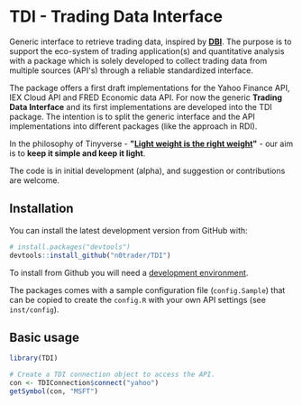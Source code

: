 # TDI - Trading Data Interface
Generic interface to retrieve trading data, inspired by **[DBI](https://dbi.r-dbi.org/)**. The purpose is to support the eco-system of trading application(s) and quantitative analysis with a package which is solely developed to collect trading data from multiple sources (API's) through a reliable standardized interface.

The package offers a first draft implementations for the Yahoo Finance API, IEX Cloud API and FRED Economic data API. For now the generic **Trading Data Interface** and its first implementations are developed into the TDI package. The intention is to split the generic interface and the API implementations into different packages (like the approach in RDI).

In the philosophy of Tinyverse - **"[Light weight is the right weight](http://www.tinyverse.org/)"** - our aim is to **keep it simple and keep it light**.

The code is in initial development (alpha), and suggestion or contributions are welcome.

## Installation

You can install the latest development version from GitHub with:

```R
# install.packages("devtools")
devtools::install_github("n0trader/TDI")
```

To install from Github you will need a [development environment](https://www.rstudio.com/ide/docs/packages/prerequisites).

The packages comes with a sample configuration file (`config.Sample`) that can be copied to create the `config.R` with your own API settings (see `inst/config`).

## Basic usage

```R
library(TDI)

# Create a TDI connection object to access the API.
con <- TDIConnection$connect("yahoo")
getSymbol(con, "MSFT")
```
